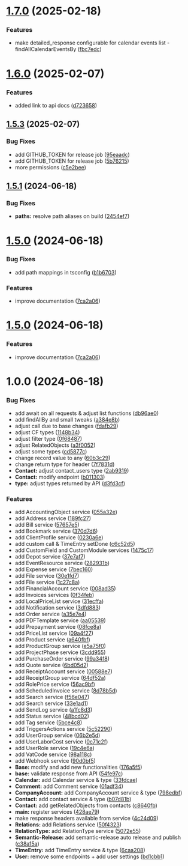 # [1.7.0](https://github.com/Scoro-Software/Scoro-API-v2-SDK/compare/v1.6.0...v1.7.0) (2025-02-18)


### Features

* make detailed_response configurable for calendar events list - findAllCalendarEventsBy ([fbc7edc](https://github.com/Scoro-Software/Scoro-API-v2-SDK/commit/fbc7edc038dd1ff9a0b872124a2805ce3c8c9bd5))

# [1.6.0](https://github.com/Scoro-Software/Scoro-API-v2-SDK/compare/v1.5.3...v1.6.0) (2025-02-07)


### Features

* added link to api docs ([d723658](https://github.com/Scoro-Software/Scoro-API-v2-SDK/commit/d723658d8995d1d0a4848e47a45fdb3ddb1113a9))

## [1.5.3](https://github.com/Scoro-Software/Scoro-API-v2-SDK/compare/v1.5.2...v1.5.3) (2025-02-07)


### Bug Fixes

* add GITHUB_TOKEN for release job ([95eaadc](https://github.com/Scoro-Software/Scoro-API-v2-SDK/commit/95eaadc122e8a092c47d4e22aa955cac5330e165))
* add GITHUB_TOKEN for release job ([5b76215](https://github.com/Scoro-Software/Scoro-API-v2-SDK/commit/5b762154c451e03c65efbab6d0c74049ea2f7990))
* more permissions ([c5e2bee](https://github.com/Scoro-Software/Scoro-API-v2-SDK/commit/c5e2bee175817f5899f1076071d10e930106adbd))

## [1.5.1](https://github.com/Scoro-Software/Scoro-API-v2-SDK/compare/v1.5.0...v1.5.1) (2024-06-18)


### Bug Fixes

* **paths:** resolve path aliases on build ([2454ef7](https://github.com/Scoro-Software/Scoro-API-v2-SDK/commit/2454ef7ff01faced532f3a9143179c37758a90c4))

# [1.5.0](https://github.com/Scoro-Software/Scoro-API-v2-SDK/compare/v1.4.0...v1.5.0) (2024-06-18)


### Bug Fixes

* add path mappings in tsconfig ([b1b6703](https://github.com/Scoro-Software/Scoro-API-v2-SDK/commit/b1b67030ce7b957b522c77f68a712082e0201e54))


### Features

* improve documentation ([7ca2a06](https://github.com/Scoro-Software/Scoro-API-v2-SDK/commit/7ca2a063fcfdf0bde8ab08c13292ec11e3e3944f))

# [1.5.0](https://github.com/Scoro-Software/Scoro-API-v2-SDK/compare/v1.4.0...v1.5.0) (2024-06-18)


### Features

* improve documentation ([7ca2a06](https://github.com/Scoro-Software/Scoro-API-v2-SDK/commit/7ca2a063fcfdf0bde8ab08c13292ec11e3e3944f))

# 1.0.0 (2024-06-18)


### Bug Fixes

* add await on all requests & adjust list functions ([db96ae0](https://github.com/Scoro-Software/Scoro-API-v2-SDK/commit/db96ae052702b6f22d8b5f24634ff28a612d2ba8))
* add findAllBy and small tweaks ([a384e8b](https://github.com/Scoro-Software/Scoro-API-v2-SDK/commit/a384e8b9b80f4263e9072513aed01b77c42af6ae))
* adjust call due to base changes ([fdafb29](https://github.com/Scoro-Software/Scoro-API-v2-SDK/commit/fdafb29a3e73f43360b9ced7e9676332f9a06c29))
* adjust CF types ([1148b34](https://github.com/Scoro-Software/Scoro-API-v2-SDK/commit/1148b34104091f6fab30d373d727e6dae392e78c))
* adjust filter type ([0f68487](https://github.com/Scoro-Software/Scoro-API-v2-SDK/commit/0f68487e01e58b0ab04471f4df618b2bb7557d40))
* adjust RelatedObjects ([a3f0052](https://github.com/Scoro-Software/Scoro-API-v2-SDK/commit/a3f00524d0748d6064622780eff672a3b1e2f48c))
* adjust some types ([cd5877c](https://github.com/Scoro-Software/Scoro-API-v2-SDK/commit/cd5877cb6736aed093ccec4e424a17e9ab5ec21a))
* change record value to any ([60b3c29](https://github.com/Scoro-Software/Scoro-API-v2-SDK/commit/60b3c290e58b6910c38e0d84b92e2d044045380f))
* change return type for header ([7f7831d](https://github.com/Scoro-Software/Scoro-API-v2-SDK/commit/7f7831d7776ed29d1cfa88691f4ae1381e80f8c4))
* **Contact:** adjust contact_users type ([2ab9319](https://github.com/Scoro-Software/Scoro-API-v2-SDK/commit/2ab931978b6bf78570927208b61d42b247865a81))
* **Contact:** modify endpoint ([b011303](https://github.com/Scoro-Software/Scoro-API-v2-SDK/commit/b011303a4f3c802984170df2f2f80c050925fb26))
* **type:** adjust types returned by API ([d3fd3cf](https://github.com/Scoro-Software/Scoro-API-v2-SDK/commit/d3fd3cf0f762bfcc67003bc80d9cc35d34ac8233))


### Features

* add AccountingObject service ([055a32e](https://github.com/Scoro-Software/Scoro-API-v2-SDK/commit/055a32e2ec3192cf1e8eb27d4e3c621524d256b9))
* add Address service ([189fc27](https://github.com/Scoro-Software/Scoro-API-v2-SDK/commit/189fc271c9e2bb72467458b3a03f8394912b2cdf))
* add Bill service ([57657e5](https://github.com/Scoro-Software/Scoro-API-v2-SDK/commit/57657e595697842d7c604b9dc51250d3889a4e31))
* add Bookmark service ([370d7d6](https://github.com/Scoro-Software/Scoro-API-v2-SDK/commit/370d7d64051b494dfd26f1f33bf9dd549ace60b2))
* add ClientProfile service ([0230a6e](https://github.com/Scoro-Software/Scoro-API-v2-SDK/commit/0230a6ee9cae4bd34aeb27d0fefc8fe7c4232375))
* add custom call & TimeEntry setDone ([c6c52d5](https://github.com/Scoro-Software/Scoro-API-v2-SDK/commit/c6c52d5c64254272291538c2b8c2c0ad3e940581))
* add CustomField and CustomModule services ([1475c17](https://github.com/Scoro-Software/Scoro-API-v2-SDK/commit/1475c17770ae27c2c42b44fc3d17dbaad2a3582a))
* add Depot service ([37e7af7](https://github.com/Scoro-Software/Scoro-API-v2-SDK/commit/37e7af766d84b6983a66c6fe82953b99614ea20c))
* add EventResource service ([282931b](https://github.com/Scoro-Software/Scoro-API-v2-SDK/commit/282931b63249dd111221a36840e8c1a9ed90a469))
* add Expense service ([7bec160](https://github.com/Scoro-Software/Scoro-API-v2-SDK/commit/7bec160e7795ea784ca10eea10ea127997dcfec4))
* add File service ([30e1fd7](https://github.com/Scoro-Software/Scoro-API-v2-SDK/commit/30e1fd7d9cb839e928e7f6abd0d4941306fb51bf))
* add File service ([1c27c8a](https://github.com/Scoro-Software/Scoro-API-v2-SDK/commit/1c27c8a4e82fa95a8af389772dbf3daf37d1597a))
* add FinancialAccount service ([008ad35](https://github.com/Scoro-Software/Scoro-API-v2-SDK/commit/008ad35f0eb859a93caa5d5271200662e70e6c30))
* add Invoices services ([0f34feb](https://github.com/Scoro-Software/Scoro-API-v2-SDK/commit/0f34febfcd0ee787048abf61fc8c4404bc2c86ab))
* add LocalPriceList service ([31ecffa](https://github.com/Scoro-Software/Scoro-API-v2-SDK/commit/31ecfface527d376eab682859f9d4bd1183e3d27))
* add Notification service ([3dfd883](https://github.com/Scoro-Software/Scoro-API-v2-SDK/commit/3dfd883479ada55d8c3c6e474dab2ef448e665ed))
* add Order service ([a35e7e4](https://github.com/Scoro-Software/Scoro-API-v2-SDK/commit/a35e7e473786350b6d8829db9bbf8177ffe6d5a8))
* add PDFTemplate service ([aa05539](https://github.com/Scoro-Software/Scoro-API-v2-SDK/commit/aa055394db4ddd06e2f0d8f6366cc7d893a6cda8))
* add Prepayment service ([08fce8a](https://github.com/Scoro-Software/Scoro-API-v2-SDK/commit/08fce8a9757a880864c0c90572a4259b436942c8))
* add PriceList service ([09a4f27](https://github.com/Scoro-Software/Scoro-API-v2-SDK/commit/09a4f27b94d0e437cb0baf665f17b826dfb3f844))
* add Product service ([a640fbf](https://github.com/Scoro-Software/Scoro-API-v2-SDK/commit/a640fbf854be79c08eb767b13d3c8f64d30eb967))
* add ProductGroup service ([e5a75f0](https://github.com/Scoro-Software/Scoro-API-v2-SDK/commit/e5a75f09f8aade513f8c80fa044f413b937bf5ca))
* add ProjectPhase service ([3cdd955](https://github.com/Scoro-Software/Scoro-API-v2-SDK/commit/3cdd9558117db654c80389cfb07bc9b7b9134854))
* add PurchaseOrder service ([99a34f8](https://github.com/Scoro-Software/Scoro-API-v2-SDK/commit/99a34f89160a80b392e77453f595a025c58cc263))
* add Quote service ([6bd05d2](https://github.com/Scoro-Software/Scoro-API-v2-SDK/commit/6bd05d27be0404f8ee22f77e2ec2dc9ede4d7536))
* add ReceiptAccount service ([00588e7](https://github.com/Scoro-Software/Scoro-API-v2-SDK/commit/00588e71dfbb172968c6e85c9d97f7fcd6a08e9b))
* add ReceiptGroup service ([64df52a](https://github.com/Scoro-Software/Scoro-API-v2-SDK/commit/64df52a10988a4e659cb7da3764b1f182e719f84))
* add RolePrice service ([56ac9bf](https://github.com/Scoro-Software/Scoro-API-v2-SDK/commit/56ac9bf45b42110f7b27de640de26941f5567d20))
* add ScheduledInvoice service ([8d78b5d](https://github.com/Scoro-Software/Scoro-API-v2-SDK/commit/8d78b5db9295fa105a4efe40b4e12458fcb85e9f))
* add Search service ([f56e047](https://github.com/Scoro-Software/Scoro-API-v2-SDK/commit/f56e04780443dcceed33dcf7bfdc03e799aaf8b0))
* add Search service ([33e1ad1](https://github.com/Scoro-Software/Scoro-API-v2-SDK/commit/33e1ad151aa96900a0cd7b031251e7e109714d6f))
* add SendLog service ([a1fc8d3](https://github.com/Scoro-Software/Scoro-API-v2-SDK/commit/a1fc8d301284ef60144898deacbadf51ad66ed51))
* add Status service ([48bcd02](https://github.com/Scoro-Software/Scoro-API-v2-SDK/commit/48bcd021eb7b5c17f3e29a6eaa894960223c6339))
* add Tag service ([5bce4c8](https://github.com/Scoro-Software/Scoro-API-v2-SDK/commit/5bce4c8bae101d96bafd97a6f65ad0364d344e7a))
* add TriggersActions service ([5c52290](https://github.com/Scoro-Software/Scoro-API-v2-SDK/commit/5c522904713fedf398defaa40e326fad103ca984))
* add UserGroup service ([06b2e5d](https://github.com/Scoro-Software/Scoro-API-v2-SDK/commit/06b2e5d9837a0ba23eb87de83b6f6f539d3ac4e7))
* add UserLaborCost service ([0c71c2f](https://github.com/Scoro-Software/Scoro-API-v2-SDK/commit/0c71c2f27411045181f6eb2611319ed762b73f4d))
* add UserRole service ([19c4e6a](https://github.com/Scoro-Software/Scoro-API-v2-SDK/commit/19c4e6a3cbc7d5fc895d33ef208c1e4a175b71bb))
* add VatCode service ([98a118c](https://github.com/Scoro-Software/Scoro-API-v2-SDK/commit/98a118c8fad28ff1c07332d5bd85b7a14780e6e8))
* add Webhook service ([90d0bf5](https://github.com/Scoro-Software/Scoro-API-v2-SDK/commit/90d0bf55abf17d90ce49d59e92ecc441ef10e80e))
* **Base:** modify and add new functionalities ([176a5f5](https://github.com/Scoro-Software/Scoro-API-v2-SDK/commit/176a5f511fbc9f077dab6c2f41ce2f96b1abc07b))
* **base:** validate response from API ([54fe97c](https://github.com/Scoro-Software/Scoro-API-v2-SDK/commit/54fe97cf161ba43d856c71cf1377530dd8d85c7b))
* **Calendar:** add Calendar service & type ([33fdcae](https://github.com/Scoro-Software/Scoro-API-v2-SDK/commit/33fdcae322dcce00a0fb1edc41f1569014d94016))
* **Comment:** add Comment service ([01adf34](https://github.com/Scoro-Software/Scoro-API-v2-SDK/commit/01adf347bb7af4f8241b5883219301a9b2fbd459))
* **CompanyAccount:** add CompanyAccount service & type ([798edbf](https://github.com/Scoro-Software/Scoro-API-v2-SDK/commit/798edbf5310d82769535ade59f540e97ff323e40))
* **Contact:** add contact service & type ([b07d81b](https://github.com/Scoro-Software/Scoro-API-v2-SDK/commit/b07d81b47c455f2cb125061d56eaf672594d081c))
* **Contact:** add getRelatedObjects from contacts ([c8640fb](https://github.com/Scoro-Software/Scoro-API-v2-SDK/commit/c8640fb469ff89f6f0b513215ed9b9cc99d5b7f0))
* **main:** register services ([428ae79](https://github.com/Scoro-Software/Scoro-API-v2-SDK/commit/428ae79632d7d5355d46fedf75b5ad940a280213))
* make response headers available from service ([4c24d09](https://github.com/Scoro-Software/Scoro-API-v2-SDK/commit/4c24d095542a3cca1c354ad852df874902908f7e))
* **Relations:** add Relations service ([50f4323](https://github.com/Scoro-Software/Scoro-API-v2-SDK/commit/50f43237a1ed4514add35d1fb4fb1f261b490b64))
* **RelationType:** add RelationType service ([5072e55](https://github.com/Scoro-Software/Scoro-API-v2-SDK/commit/5072e550c0f71487f5f8a73a1f63e77cf6011a44))
* **Semantic-Release:** add semantic-release auto release and publish ([c38a15a](https://github.com/Scoro-Software/Scoro-API-v2-SDK/commit/c38a15a333dcc425a975674d41305c65ecc8d182))
* **TimeEntry:** add TimeEntry service & type ([6caa208](https://github.com/Scoro-Software/Scoro-API-v2-SDK/commit/6caa208932fcc7205eee2d4ff7468e5051134bf9))
* **User:** remove some endpoints + add user settings ([bd1cbb1](https://github.com/Scoro-Software/Scoro-API-v2-SDK/commit/bd1cbb19bd999a239303dc1405d9893e14dca6f1))
